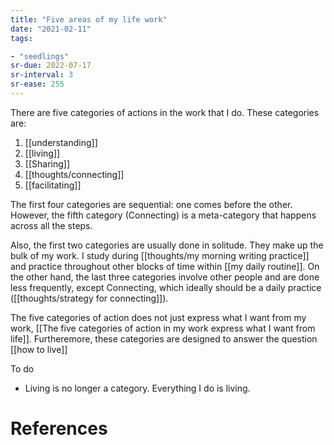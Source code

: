 ```yaml
---
title: "Five areas of my life work"
date: "2021-02-11"
tags:

- "seedlings"
sr-due: 2022-07-17
sr-interval: 3
sr-ease: 255
---
```


There are five categories of actions in the work that I do. These categories are:

1. [[understanding]]
2. [[living]]
3. [[Sharing]]
4. [[thoughts/connecting]]
5. [[facilitating]]

The first four categories are sequential: one comes before the other. However, the fifth category (Connecting) is a meta-category that happens across all the steps.

Also, the first two categories are usually done in solitude. They make up the bulk of my work. I study during [[thoughts/my morning writing practice]] and practice throughout other blocks of time within [[my daily routine]]. On the other hand, the last three categories involve other people and are done less frequently, except Connecting, which ideally should be a daily practice ([[thoughts/strategy for connecting]]).

The five categories of action does not just express what I want from my work, [[The five categories of action in my work express what I want from life]]. Furtheremore, these categories are designed to answer the question [[how to live]]

To do
- Living is no longer a category. Everything I do is living.

# References
